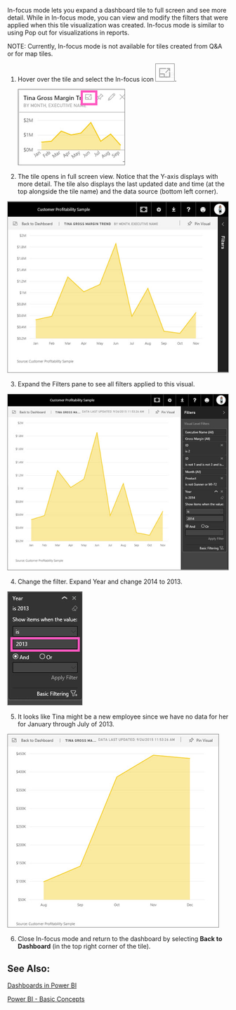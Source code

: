 ﻿<properties
   pageTitle="Display a dashboard tile in full screen mode (In-focus mode)"
   description="Display a dashboard tile in full screen mode (In-focus mode)"
   services="powerbi"
   documentationCenter=""
   authors="mihart"
   manager="mblythe"
   editor=""
   tags="power bi"/>

<tags
   ms.service="powerbi"
   ms.devlang="NA"
   ms.topic="article"
   ms.tgt_pltfrm="NA"
   ms.workload="powerbi"
   ms.date="11/02/2015"
   ms.author="mihart"/>

In-focus mode lets you expand a dashboard tile to full screen and see more detail.  While in In-focus mode, you can view and modify the filters that were applied when this tile visualization was created. In-focus mode is similar to using Pop out for visualizations in reports.

NOTE: Currently, In-focus mode is not available for tiles created from Q&A or for map tiles.

1.  Hover over the tile and select the In-focus icon ![](media/powerbi-service-display-dash-in-focus-mode/PBI_popOut.jpg).

    ![](media/powerbi-service-display-dash-in-focus-mode/PBI_hoverTile.jpg) 

2.  The tile opens in full screen view.  Notice that the Y-axis displays with more detail.  The tile also displays the last updated date and time (at the top alongside the tile name) and the data source (bottom left corner).  

  ![](media/powerbi-service-display-dash-in-focus-mode/PBI_InFocus.jpg)

3.  Expand the Filters pane to see all filters applied to this visual.

 ![](media/powerbi-service-display-dash-in-focus-mode/PBI_InFocusFilters.jpg)

4. Change the filter. Expand Year and change 2014 to 2013.

 ![](media/powerbi-service-display-dash-in-focus-mode/PBI_InFocusFilterChange.jpg)

5. It looks like Tina might be a new employee since we have no data for her for January through July of 2013.  

  ![](media/powerbi-service-display-dash-in-focus-mode/PBI_InFocusFilters2013.jpg)

6. Close In-focus mode and return to the dashboard by selecting **Back to Dashboard** (in the top right corner of the tile).


## See Also:

[Dashboards in Power BI](powerbi-service-dashboards.md)

[Power BI - Basic Concepts](powerbi-service-basic-concepts.md)
